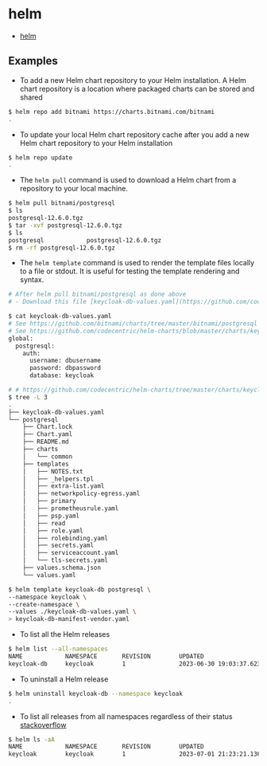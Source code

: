 # helm

- [helm](https://helm.sh/docs/helm/)

## Examples

- To add a new Helm chart repository to your Helm installation. A Helm chart repository is a location where packaged charts can be stored and shared

```bash
$ helm repo add bitnami https://charts.bitnami.com/bitnami
.
```

- To update your local Helm chart repository cache after you add a new Helm chart repository to your Helm installation

```bash
$ helm repo update
.
```

- The `helm pull` command is used to download a Helm chart from a repository to your local machine.

```bash
$ helm pull bitnami/postgresql                    
$ ls
postgresql-12.6.0.tgz
$ tar -xvf postgresql-12.6.0.tgz
$ ls
postgresql            postgresql-12.6.0.tgz
$ rm -rf postgresql-12.6.0.tgz
```

- The `helm template` command is used to render the template files locally to a file or stdout. It is useful for testing the template rendering and syntax.

```bash
# After helm pull bitnami/postgresql as done above
# - Download this file [keycloak-db-values.yaml](https://github.com/codecentric/helm-charts/blob/master/charts/keycloakx/examples/postgresql/keycloak-db-values.yaml) to keycloak-db-values.yaml file

$ cat keycloak-db-values.yaml
# See https://github.com/bitnami/charts/tree/master/bitnami/postgresql
# See https://github.com/codecentric/helm-charts/blob/master/charts/keycloakx/examples/postgresql/keycloak-db-values.yaml
global:
  postgresql:
    auth:
      username: dbusername
      password: dbpassword
      database: keycloak

# # https://github.com/codecentric/helm-charts/tree/master/charts/keycloakx/examples/postgresql
$ tree -L 3                     
.
├── keycloak-db-values.yaml
└── postgresql
    ├── Chart.lock
    ├── Chart.yaml
    ├── README.md
    ├── charts
    │   └── common
    ├── templates
    │   ├── NOTES.txt
    │   ├── _helpers.tpl
    │   ├── extra-list.yaml
    │   ├── networkpolicy-egress.yaml
    │   ├── primary
    │   ├── prometheusrule.yaml
    │   ├── psp.yaml
    │   ├── read
    │   ├── role.yaml
    │   ├── rolebinding.yaml
    │   ├── secrets.yaml
    │   ├── serviceaccount.yaml
    │   └── tls-secrets.yaml
    ├── values.schema.json
    └── values.yaml

$ helm template keycloak-db postgresql \
--namespace keycloak \
--create-namespace \
--values ./keycloak-db-values.yaml \
> keycloak-db-manifest-vendor.yaml
```

- To list all the Helm releases

```bash
$ helm list --all-namespaces
NAME            NAMESPACE       REVISION        UPDATED                                 STATUS          CHART                   APP VERSION
keycloak-db     keycloak        1               2023-06-30 19:03:37.623113 +0530 IST    deployed        postgresql-12.6.0       15.3.0
```

- To uninstall a Helm release

```bash
$ helm uninstall keycloak-db --namespace keycloak
.
```

- To list all releases from all namespaces regardless of their status [stackoverflow](https://stackoverflow.com/questions/71599858/upgrade-failed-another-operation-install-upgrade-rollback-is-in-progress)

```bash
$ helm ls -aA
NAME            NAMESPACE       REVISION        UPDATED                                 STATUS          CHART           APP VERSION
keycloak        keycloak        1               2023-07-01 21:23:21.136805 +0530 IST    pending-install keycloakx-2.2.1 20.0.3   
```

